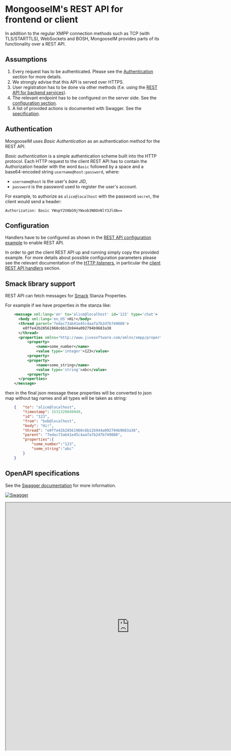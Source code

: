 # MongooseIM's REST API for frontend or client

In addition to the regular XMPP connection methods such as TCP (with TLS/STARTTLS),
WebSockets and BOSH, MongooseIM provides parts of its functionality over a REST API.

## Assumptions

1. Every request has to be authenticated.
Please see the [Authentication](#authentication) section for more details.
1. We strongly advise that this API is served over HTTPS.
1. User registration has to be done via other methods (f.e. using the
[REST API for backend services](Administration-backend.md)).
1. The relevant endpoint has to be configured on the server side.
See the [configuration section](#configuration).
1. A list of provided actions is documented with Swagger.
See the [specification](https://esl.github.io/MongooseDocs/latest/swagger/index.html?client=true).

## Authentication

MongooseIM uses *Basic Authentication* as an authentication method for the REST API.

*Basic authentication* is a simple authentication scheme built into the HTTP protocol.
Each HTTP request to the client REST API has to contain the Authorization header
with the word `Basic` followed by a space and a base64-encoded string
`username@host:password`, where:

- `username@host` is the user's *bare JID*,
- `password` is the password used to register the user's account.

For example, to authorize as `alice@localhost` with the password `secret`, the
client would send a header:

```
Authorization: Basic YWxpY2VAbG9jYWxob3N0OnNlY3JldA==
```

## Configuration

Handlers have to be configured as shown in the [REST API configuration example](../listeners/listen-http.md#example-6-client-rest-api)
to enable REST API.

In order to get the client REST API up and running simply copy the provided example.
For more details about possible configuration parameters please see the relevant
documentation of the [HTTP listeners](../listeners/listen-http.md),
in particular the [client REST API handlers](../listeners/listen-http.md#handler-types-rest-api-client-mongoose_client_api)
section.

## Smack library support
REST API can fetch messages for [Smack](https://github.com/igniterealtime/Smack/blob/master/documentation/extensions/properties.md#stanza-properties) Stanza Properties.

For example if we have properties in the stanza like:
```xml
    <message xml:lang='en' to='alice@localhost' id='123' type='chat'>
      <body xml:lang='en_US'>Hi!</body>
      <thread parent='7edac73ab41e45c4aafa7b2d7b749080'>
        e0ffe42b28561960c6b12b944a092794b9683a38
      </thread>
      <properties xmlns="http://www.jivesoftware.com/xmlns/xmpp/properties">
          <property>
              <name>some_number</name>
              <value type='integer'>123</value>
          <property>
          <property>
              <name>some_string</name>
              <value type='string'>abc</value>
          <property>
      </properties>
    </message>
```
then in the final json message these properties will be converted to json map without tag names and all types will be taken as string:
```json
    {   "to": "alice@localhost",
        "timestamp": 1531329049949,
        "id": "123",
        "from": "bob@localhost",
        "body": "Hi!",
        "thread": "e0ffe42b28561960c6b12b944a092794b9683a38",
        "parent": "7edac73ab41e45c4aafa7b2d7b749080",
        "properties":{
            "some_number":"123",
            "some_string":"abc"
        }
    }
```

## OpenAPI specifications

See the [Swagger documentation](https://esl.github.io/MongooseDocs/latest/swagger/index.html?client=true) for more information.

[![Swagger](https://nordicapis.com/wp-content/uploads/swagger-Top-Specification-Formats-for-REST-APIs-nordic-apis-sandoval-e1441412425742-300x170.png)](https://esl.github.io/MongooseDocs/latest/swagger/index.html?client=true)

<iframe src="https://esl.github.io/MongooseDocs/latest/swagger/index.html?client=true"
height="800" width="800" id="swagger-ui-iframe"></iframe>

<script>

$(document).ready(function() {
  if (window.location.host.match("github")){
    path = window.location.pathname.match("(.*)/REST-API/")[1]
    url = window.location.protocol + "//" + window.location.hostname
    finalURL = url + path + "/swagger/index.html?client=true"
    $('a[href$="swagger/index.html?client=true"]').attr('href', finalURL)
    $('#swagger-ui-iframe').attr('src', finalURL)
  }
})

</script>
